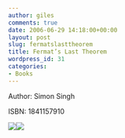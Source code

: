 ```yaml
---
author: giles
comments: true
date: 2006-06-29 14:18:00+00:00
layout: post
slug: fermatslasttheorem
title: Fermat’s Last Theorem
wordpress_id: 31
categories:
- Books
---
```


Author: Simon Singh  

ISBN: 1841157910  

[![](http://images-eu.amazon.com/images/P/1841157910.02._SCMZZZZZZZ_.jpg)](http://www.amazon.co.uk/exec/obidos/redirect?path=ASIN/1841157910&link_code=as2&camp=1634&tag=vurtcouk-21&creative=6738)![](http://www.assoc-amazon.co.uk/e/ir?t=vurtcouk-21&l=as2&o=2&a=1841157910)  

